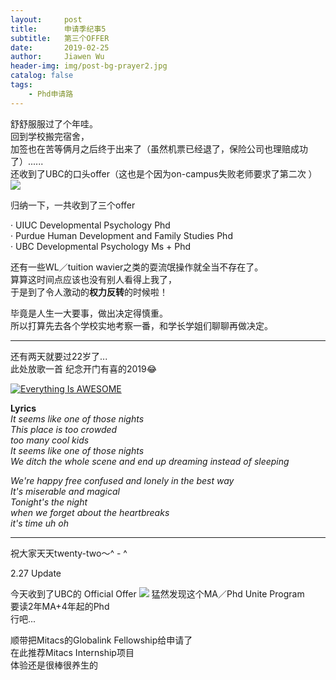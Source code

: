 ```yaml
---
layout:     post
title:      申请季纪事5
subtitle:   第三个OFFER
date:       2019-02-25
author:     Jiawen Wu
header-img: img/post-bg-prayer2.jpg
catalog: false
tags:
    - Phd申请路
---
```

<script type="text/javascript">
// 禁止右键菜单
document.oncontextmenu = function(){ return false; };
// 禁止文字选择
document.onselectstart = function(){ return false; };
// 禁止复制
document.oncopy = function(){ return false; };
// 禁止剪切
document.oncut = function(){ return false; };
// 禁止粘贴
document.onpaste = function(){ return false; };
</script>

舒舒服服过了个年哇。  
回到学校搬完宿舍，  
加签也在苦等俩月之后终于出来了（虽然机票已经退了，保险公司也理赔成功了）......   
还收到了UBC的口头offer（这也是个因为on-campus失败老师要求了第二次 ）
![](https://ws4.sinaimg.cn/large/006tKfTcgy1g0h9nsojboj30oo03eq3x.jpg)

归纳一下，一共收到了三个offer

· UIUC Developmental Psychology Phd  
· Purdue Human Development and Family Studies Phd  
· UBC Developmental Psychology Ms + Phd

还有一些WL／tuition wavier之类的耍流氓操作就全当不存在了。  
算算这时间点应该也没有别人看得上我了，  
于是到了令人激动的**权力反转**的时候啦！

毕竟是人生一大要事，做出决定得慎重。   
所以打算先去各个学校实地考察一番，和学长学姐们聊聊再做决定。 

******
还有两天就要过22岁了...  
此处放歌一首 纪念开门有喜的2019😂

[![Everything Is AWESOME](https://ws3.sinaimg.cn/large/006tKfTcly1g0iw5ycc8yj30qs0eydm5.jpg)](https://www.youtube.com/watch?v=AgFeZr5ptV8 "Everything Is AWESOME")

**Lyrics**  
*It seems like one of those nights*  
*This place is too crowded*  
*too many cool kids*  
*It seems like one of those nights*  
*We ditch the whole scene and end up dreaming instead of sleeping*  

*We're happy free confused and lonely in the best way*  
*It's miserable and magical*  
*Tonight's the night*  
*when we forget about the heartbreaks*  
*it's time uh oh*

---
祝大家天天twenty-two～^ - ^


2.27 Update

今天收到了UBC的 Official Offer 
![](https://ws4.sinaimg.cn/large/006tKfTcly1g0kv0xhj9ej30ro0k641p.jpg) 
猛然发现这个MA／Phd Unite Program  
要读2年MA+4年起的Phd  
行吧...

顺带把Mitacs的Globalink Fellowship给申请了  
在此推荐Mitacs Internship项目  
体验还是很棒很养生的

